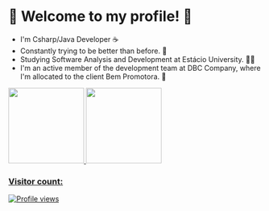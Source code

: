 
<h1 align="left">👾 Welcome to my profile! 👾</h1>


* I'm Csharp/Java Developer ☕
* Constantly trying to be better than before. 🧠
* Studying Software Analysis and Development at Estácio University. 👨‍🎓
* I'm an active member of the development team at DBC Company, where I'm allocated to the client Bem Promotora. 🚀

<div>
  <a href="https://github.com/uLinck">
  <img height="150em" src="https://github-readme-stats.vercel.app/api?username=uLinck&show_icons=true&theme=dracula&include_all_commits=true&count_private=true">
  <img height="150em" src="https://github-readme-stats.vercel.app/api/top-langs/?username=uLinck&layout=compact&langs_count=7&theme=dracula">
</div>
  
### Visitor count:

<p align="left"> <img src="https://profile-counter.glitch.me/uLinck/count.svg" alt="Profile views" /> </p>

    
    
